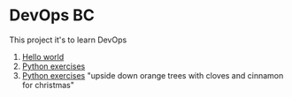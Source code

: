 # DevOps BC

This project it's to learn DevOps

1. [Hello world](hello-world.py)
2. [Python exercises](python)
3. [Python exercises](python) "upside down orange trees with cloves and cinnamon for christmas"
